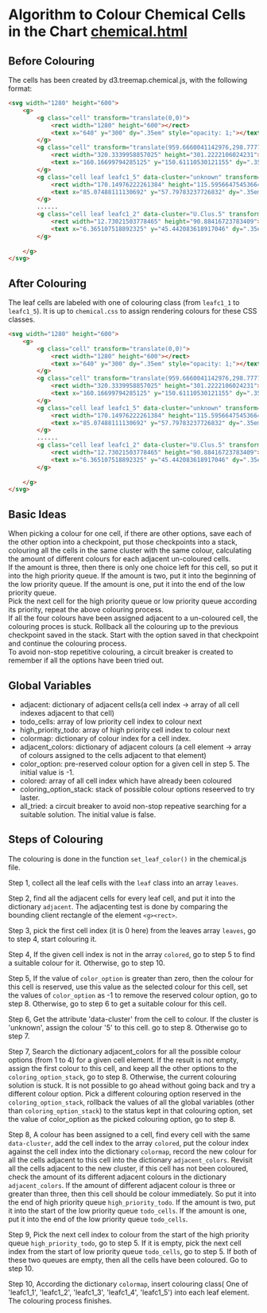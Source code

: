 # Algorithm to Colour Chemical Cells in the Chart [chemical.html](https://yan073.github.io/visualtag/chemical.html)

## Before Colouring
The cells has been created by d3.treemap.chemical.js, with the following format:
```Html
<svg width="1280" height="600">
    <g>
        <g class="cell" transform="translate(0,0)">
            <rect width="1280" height="600"></rect>
            <text x="640" y="300" dy=".35em" style="opacity: 1;"></text>
        </g>
        <g class="cell" transform="translate(959.6660041142976,298.77778939757684)">
            <rect width="320.3339958857025" height="301.2222106024231"></rect>
            <text x="160.16699794285125" y="150.61110530121155" dy=".35em" style="opacity: 1;"></text>
        </g>
        <g class="cell leaf leafc1_5" data-cluster="unknown" transform="translate(1109.8502377773862,405.527293412956)" data-tippy-content="..." >
            <rect width="170.14976222261384" height="115.59566475453664"></rect>
            <text x="85.07488111130692" y="57.79783237726832" dy=".35em" style="opacity: 1;">SODIUM CHLORIDE</text>
        </g>
        ......
        <g class="cell leaf leafc1_2" data-cluster="U.Clus.5" transform="translate(987.2050541309532,0)" data-tippy-content="..." >
            <rect width="12.73021503778465" height="90.88416723783409"></rect>
            <text x="6.365107518892325" y="45.442083618917046" dy=".35em" style="opacity: 0;">CLARITHROMYCIN</text>
        </g>
        
    </g>
</svg>
```


## After Colouring
The leaf cells are labeled with one of colouring class (from ```leafc1_1``` to ```leafc1_5```). It is up to ```chemical.css``` to assign rendering colours for these CSS classes. 
```Html
<svg width="1280" height="600">
    <g>
        <g class="cell" transform="translate(0,0)">
            <rect width="1280" height="600"></rect>
            <text x="640" y="300" dy=".35em" style="opacity: 1;"></text>
        </g>
        <g class="cell" transform="translate(959.6660041142976,298.77778939757684)">
            <rect width="320.3339958857025" height="301.2222106024231"></rect>
            <text x="160.16699794285125" y="150.61110530121155" dy=".35em" style="opacity: 1;"></text>
        </g>
        <g class="cell leaf leafc1_5" data-cluster="unknown" transform="translate(1109.8502377773862,405.527293412956)" data-tippy-content="..." >
            <rect width="170.14976222261384" height="115.59566475453664"></rect>
            <text x="85.07488111130692" y="57.79783237726832" dy=".35em" style="opacity: 1;">SODIUM CHLORIDE</text>
        </g>
        ......
        <g class="cell leaf leafc1_2" data-cluster="U.Clus.5" transform="translate(987.2050541309532,0)" data-tippy-content="..." >
            <rect width="12.73021503778465" height="90.88416723783409"></rect>
            <text x="6.365107518892325" y="45.442083618917046" dy=".35em" style="opacity: 0;">CLARITHROMYCIN</text>
        </g>
        
    </g>
</svg>
```

## Basic Ideas
When picking a colour for one cell, if there are other options, save each of the other option into a checkpoint, put those checkpoints into a stack, colouring all the cells in the same cluster with the same colour, calculating the amount of different colours for each adjacent un-coloured cells. <br/>If the amount is three, then there is only one choice left for this cell, so put it into the high priority queue. If the amount is two, put it into the beginning of the low priority queue. If the amount is one, put it into the end of the low priority queue. 
<br/>Pick the next cell for the high priority queue or low priority queue according its priority, repeat the above colouring process.
<br/>If all the four colours have been assigned adjacent to a un-coloured cell, the colouring proces is stuck. Rollback all the colouring up to the previous checkpoint saved in the stack. Start with the option saved in that checkpoint and continue the colouring process.
<br/>To avoid non-stop repetitive colouring, a circuit breaker is created to remember if all the options have been tried out. 

## Global Variables
<ul>
<li>adjacent: dictionary of adjacent cells(a cell index -> array of all cell indexes adjacent to that cell)</li>
<li>todo_cells: array of low priority cell index to colour next</li>
<li>high_priority_todo: array of high priority cell index to colour next</li>
<li>colormap: dictionary of colour index for a cell index.</li>
<li>adjacent_colors: dictionary of adjacent colours (a cell element -> array of colours assigned to the cells adjacent to that element)</li>
<li>color_option: pre-reserved colour option for a given cell in step 5. The initial value is -1.</li>
<li>colored: array of all cell index which have already been coloured</li>
<li>coloring_option_stack: stack of possible colour options reseerved to try laster.</li>
<li>all_tried: a circuit breaker to avoid non-stop repeative searching for a suitable solution. The initial value is false.</li>
</ul>

## Steps of Colouring
The colouring is done in the function ```set_leaf_color()``` in the chemical.js file.

Step 1, collect all the leaf cells with the ```leaf``` class into an array ```leaves```.

Step 2, find all the adjacent cells for every leaf cell, and put it into the dictionary ```adjacent```. The adjacenting test is done by comparing the bounding client rectangle of the element ```<g><rect>```.

Step 3, pick the first cell index (it is 0 here) from the leaves array ```leaves```, go to step 4, start colouring it.

Step 4, If the given cell index is not in the array ```colored```, go to step 5 to find a suitable colour for it. Otherwise, go to step 10.

Step 5, If the value of ```color_option``` is greater than zero, then the colour for this cell is reserved, use this value as the selected colour for this cell, set the values of ```color_option``` as -1 to remove the reserved colour option, go to step 8. Otherwise, go to step 6 to get a suitable colour for this cell.

Step 6, Get the attribute 'data-cluster' from the cell to colour. If the cluster is 'unknown', assign the colour '5' to this cell. go to step 8. Otherwise go to step 7.

Step 7, Search the dictionary adjacent_colors for all the possible colour options (from 1 to 4) for a given cell element. If the result is not empty, assign the first colour to this cell, and keep all the other options to the ```coloring_option_stack```, go to step 8. Otherwise, the current colouring solution is stuck. It is not possible to go ahead without going back and try a different colour option. Pick a different colouring option reserved in the ```coloring_option_stack```, rollback the values of all the global variables (other than ```coloring_option_stack```) to the status kept in that colouring option, set the value of color_option as the picked colouring option, go to step 8.

Step 8, A colour has been assigned to a cell, find every cell with the same ```data-cluster```, add the cell index to the array  ```colored```, put the colour index against the cell index into the dictionary ```colormap```, record the new colour for all the cells adjacent to this cell into the dictionary ```adjacent_colors```. 
Revisit all the cells adjacent to the new cluster, if this cell has not been coloured, check the amount of its different adjacent colours in the dictionary ```adjacent_colors```. If the amount of different adjacent colour is three or greater than three, then this cell should be colour immediately. So put it into the end of high priority queue ```high_priority_todo```. If the amount is two, put it into the start of the low priority queue ```todo_cells```. If the amount is one, put it into the end of the low priority queue ```todo_cells```.

Step 9, Pick the next cell index to colour from the start of the high priority queue ```high_priority_todo```, go to step 5. If it is empty, pick the next cell index from the start of low priority queue ```todo_cells```, go to step 5.
If both of these two queues are empty, then all the cells have been coloured. Go to step 10.

Step 10, According the dictionary ```colormap```, insert colouring class( One of 'leafc1_1', 'leafc1_2', 'leafc1_3', 'leafc1_4', 'leafc1_5') into each leaf element. The colouring process finishes.




